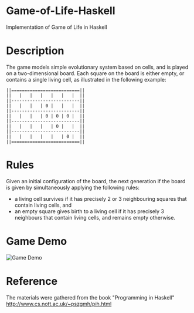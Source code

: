 # Game-of-Life-Haskell
Implementation of Game of Life in Haskell

# Description
The game models simple evolutionary system based on cells, and is played on a two-dimensional board. Each square on the board is either empty, or contains a single living cell, as illustrated in the following example:

```
||==========================||
||   |   |   |   |   |   |  ||
||--------------------------||
||   |   |   | 0 |   |   |  ||
||--------------------------||
||   |   |   | 0 | 0 | 0 |  ||
||--------------------------||
||   |   |   |   | 0 |   |  ||
||--------------------------||
||   |   |   |   |   | 0 |  ||
||==========================||
```

# Rules
Given an initial configuration of the board, the next generation if the board is given by simultaneously applying the following rules:
- a living cell survives if it has precisely 2 or 3 neighbouring squares that contain living cells, and
- an empty square gives birth to a living cell if it has precisely 3 neighbours that contain living cells, and remains empty otherwise.

# Game Demo
![Game Demo](https://github.com/rst0git/Game-of-Life-Haskell/raw/master/GameOfLife.gif)

# Reference
The materials were gathered from the book "Programming in Haskell" http://www.cs.nott.ac.uk/~pszgmh/pih.html
